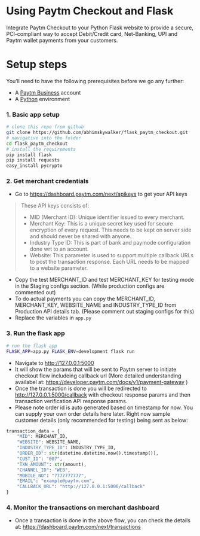 # Using Paytm Checkout and Flask
Integrate Paytm Checkout to your Python Flask website to provide a secure, PCI-compliant way to accept Debit/Credit card, Net-Banking, UPI and Paytm wallet payments from your customers.

# Setup steps
You’ll need to have the following prerequisites before we go any further:
- A [Paytm Business](https://business.paytm.com/) account
- A [Python](http://www.python.org/) environment

### 1. Basic app setup
```bash
# clone this repo from github
git clone https://github.com/abhimskywalker/flask_paytm_checkout.git
# navigative into the folder
cd flask_paytm_checkout
# install the requirements
pip install flask
pip install requests
easy_install pycrypto
```

### 2. Get merchant credentials
- Go to https://dashboard.paytm.com/next/apikeys to get your API keys
> These API keys consists of:
> - MID (Merchant ID): Unique identifier issued to every merchant.
> - Merchant Key: This is a unique secret key used for secure encryption of every request. This needs to be kept on server side and should never be shared with anyone.
> - Industry Type ID: This is part of bank and paymode configuration done wrt to an account.
> - Website: This parameter is used to support multiple callback URLs to post the transaction response. Each URL needs to be mapped to a website parameter.
- Copy the test MERCHANT_ID and test MERCHANT_KEY for testing mode in the Staging configs section. (While production configs are commented out)
- To do actual payments you can copy the MERCHANT_ID, MERCHANT_KEY, WEBSITE_NAME and INDUSTRY_TYPE_ID from Production API details tab. (Please comment out staging configs for this) 
- Replace the variables in `app.py`

### 3. Run the flask app
```bash
# run the flask app
FLASK_APP=app.py FLASK_ENV=development flask run
```
- Navigate to http://127.0.0.1:5000
- It will show the params that will be sent to Paytm server to initiate checkout flow includeing callback url (More detailed understanding availabel at: https://developer.paytm.com/docs/v1/payment-gateway )
- Once the transaction is done you will be redirected to http://127.0.0.1:5000/callback with checkout response params and then transaction verification API response params.
- Please note order id is auto generated based on timestamp for now. You can supply your own order details here later. Right now sample customer details (only recommended for testing) being sent as below:
```python
transaction_data = {
    "MID": MERCHANT_ID,
    "WEBSITE": WEBSITE_NAME,
    "INDUSTRY_TYPE_ID": INDUSTRY_TYPE_ID,
    "ORDER_ID": str(datetime.datetime.now().timestamp()),
    "CUST_ID": "007",
    "TXN_AMOUNT": str(amount),
    "CHANNEL_ID": "WEB",
    "MOBILE_NO": "7777777777",
    "EMAIL": "example@paytm.com",
    "CALLBACK_URL": "http://127.0.0.1:5000/callback"
}
```

### 4. Monitor the transactions on merchant dashboard
- Once a transaction is done in the above flow, you can check the details at: https://dashboard.paytm.com/next/transactions
